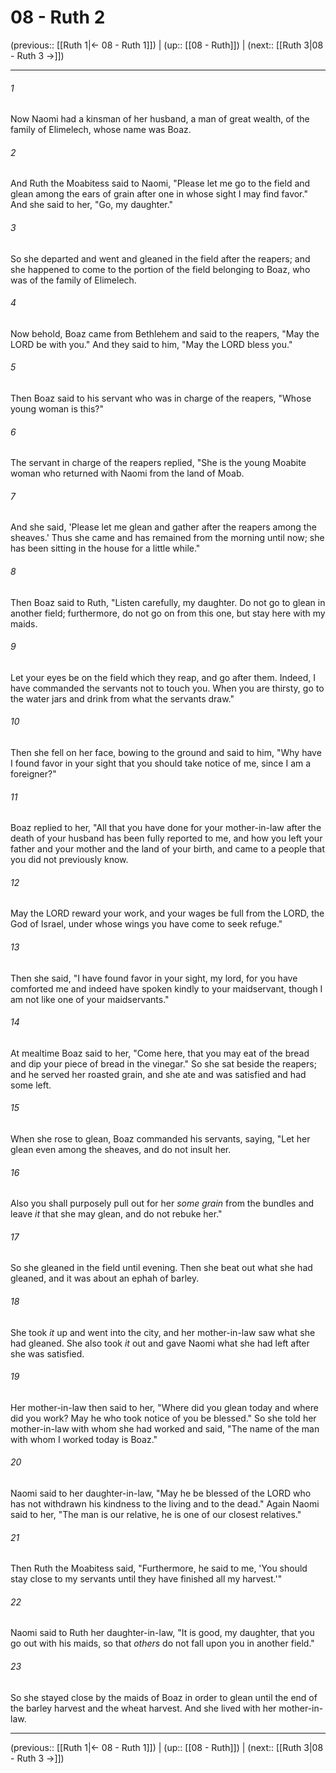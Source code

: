# 08 - Ruth 2

(previous:: [[Ruth 1|← 08 - Ruth 1]]) | (up:: [[08 - Ruth]]) | (next:: [[Ruth 3|08 - Ruth 3 →]])

***


###### 1 
Now Naomi had a kinsman of her husband, a man of great wealth, of the family of Elimelech, whose name was Boaz. 

###### 2 
And Ruth the Moabitess said to Naomi, "Please let me go to the field and glean among the ears of grain after one in whose sight I may find favor." And she said to her, "Go, my daughter." 

###### 3 
So she departed and went and gleaned in the field after the reapers; and she happened to come to the portion of the field belonging to Boaz, who was of the family of Elimelech. 

###### 4 
Now behold, Boaz came from Bethlehem and said to the reapers, "May the LORD be with you." And they said to him, "May the LORD bless you." 

###### 5 
Then Boaz said to his servant who was in charge of the reapers, "Whose young woman is this?" 

###### 6 
The servant in charge of the reapers replied, "She is the young Moabite woman who returned with Naomi from the land of Moab. 

###### 7 
And she said, 'Please let me glean and gather after the reapers among the sheaves.' Thus she came and has remained from the morning until now; she has been sitting in the house for a little while." 

###### 8 
Then Boaz said to Ruth, "Listen carefully, my daughter. Do not go to glean in another field; furthermore, do not go on from this one, but stay here with my maids. 

###### 9 
Let your eyes be on the field which they reap, and go after them. Indeed, I have commanded the servants not to touch you. When you are thirsty, go to the water jars and drink from what the servants draw." 

###### 10 
Then she fell on her face, bowing to the ground and said to him, "Why have I found favor in your sight that you should take notice of me, since I am a foreigner?" 

###### 11 
Boaz replied to her, "All that you have done for your mother-in-law after the death of your husband has been fully reported to me, and how you left your father and your mother and the land of your birth, and came to a people that you did not previously know. 

###### 12 
May the LORD reward your work, and your wages be full from the LORD, the God of Israel, under whose wings you have come to seek refuge." 

###### 13 
Then she said, "I have found favor in your sight, my lord, for you have comforted me and indeed have spoken kindly to your maidservant, though I am not like one of your maidservants." 

###### 14 
At mealtime Boaz said to her, "Come here, that you may eat of the bread and dip your piece of bread in the vinegar." So she sat beside the reapers; and he served her roasted grain, and she ate and was satisfied and had some left. 

###### 15 
When she rose to glean, Boaz commanded his servants, saying, "Let her glean even among the sheaves, and do not insult her. 

###### 16 
Also you shall purposely pull out for her _some grain_ from the bundles and leave _it_ that she may glean, and do not rebuke her." 

###### 17 
So she gleaned in the field until evening. Then she beat out what she had gleaned, and it was about an ephah of barley. 

###### 18 
She took _it_ up and went into the city, and her mother-in-law saw what she had gleaned. She also took _it_ out and gave Naomi what she had left after she was satisfied. 

###### 19 
Her mother-in-law then said to her, "Where did you glean today and where did you work? May he who took notice of you be blessed." So she told her mother-in-law with whom she had worked and said, "The name of the man with whom I worked today is Boaz." 

###### 20 
Naomi said to her daughter-in-law, "May he be blessed of the LORD who has not withdrawn his kindness to the living and to the dead." Again Naomi said to her, "The man is our relative, he is one of our closest relatives." 

###### 21 
Then Ruth the Moabitess said, "Furthermore, he said to me, 'You should stay close to my servants until they have finished all my harvest.'" 

###### 22 
Naomi said to Ruth her daughter-in-law, "It is good, my daughter, that you go out with his maids, so that _others_ do not fall upon you in another field." 

###### 23 
So she stayed close by the maids of Boaz in order to glean until the end of the barley harvest and the wheat harvest. And she lived with her mother-in-law.

***

(previous:: [[Ruth 1|← 08 - Ruth 1]]) | (up:: [[08 - Ruth]]) | (next:: [[Ruth 3|08 - Ruth 3 →]])
